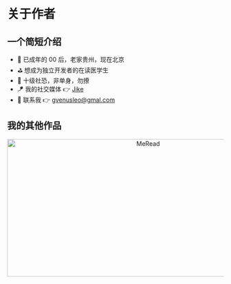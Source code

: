 <script setup>
import {
  VPTeamPage,
  VPTeamPageTitle,
  VPTeamMembers
} from 'vitepress/theme'

const members = [
  {
    avatar: 'https://www.github.com/gvenusleo.png',
    name: 'liuyuxin',
    title: 'Creator & Developer',
    links: [
      { icon: 'github', link: 'https://github.com/gvenusleo' },
      { icon: 'twitter', link: 'https://twitter.com/liuyu_xin' }
    ]
  },
]
</script>

# 关于作者

<center><VPTeamMembers size="medium" :members="members" /></center>

## 一个简短介绍

- 🔭 已成年的 00 后，老家贵州，现在北京
- ⛳ 想成为独立开发者的在读医学生
- 👻 十级社恐，非单身，勿撩
- 🪁 我的社交媒体 👉 [Jike](https://m.okjike.com/users/561f7160-d58c-4156-ab66-a103c9955e52)
- 🧩 联系我 👉 gvenusleo@gmal.com

## 我的其他作品

<center><a href="https://github.com/gvenusleo/MeRead" target="_blank"><img src="https://socialify.git.ci/gvenusleo/MeRead/image?description=1&descriptionEditable=%E7%AE%80%E6%B4%81%E3%80%81%E6%98%93%E7%94%A8%E7%9A%84%20RSS%20%E9%98%85%E8%AF%BB%E5%99%A8%EF%BC%8C%E4%BD%BF%E7%94%A8%20Flutter%20%E6%9E%84%E5%BB%BA%E5%92%8C%20Material%20You%20%E8%AE%BE%E8%AE%A1&font=Inter&forks=1&issues=1&language=1&owner=1&pattern=Solid&stargazers=1&theme=Auto" alt="MeRead" width="640" height="320" /></a></center>
